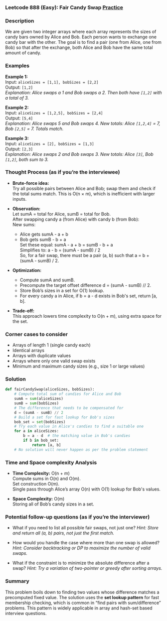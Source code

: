 ### Leetcode 888 (Easy): Fair Candy Swap [Practice](https://leetcode.com/problems/fair-candy-swap)

### Description  
We are given two integer arrays where each array represents the sizes of candy bars owned by Alice and Bob. Each person wants to exchange one candy bar with the other. The goal is to find a pair (one from Alice, one from Bob) so that after the exchange, both Alice and Bob have the same total amount of candy.

### Examples  

**Example 1:**  
Input: `aliceSizes = [1,1], bobSizes = [2,2]`  
Output: `[1,2]`  
*Explanation: Alice swaps a 1 and Bob swaps a 2. Then both have `[1,2]` with a total of 3.*

**Example 2:**  
Input: `aliceSizes = [1,2,5], bobSizes = [2,4]`  
Output: `[5,4]`  
*Explanation: Alice swaps 5 and Bob swaps 4. New totals: Alice `[1,2,4]` = 7, Bob `[2,5]` = 7. Totals match.*

**Example 3:**  
Input: `aliceSizes = [2], bobSizes = [1,3]`  
Output: `[2,3]`  
*Explanation: Alice swaps 2 and Bob swaps 3. New totals: Alice `[3]`, Bob `[1,2]`, both sum to 3.*

### Thought Process (as if you’re the interviewee)  
- **Brute-force idea:**  
  Try all possible pairs between Alice and Bob; swap them and check if the total sums match. This is O(n × m), which is inefficient with larger inputs.

- **Observation:**  
  Let sumA = total for Alice, sumB = total for Bob.  
  After swapping candy a (from Alice) with candy b (from Bob):  
  New sums:  
  - Alice gets sumA - a + b  
  - Bob gets sumB - b + a  
  Set these equal: sumA - a + b = sumB - b + a  
  Simplifies to: a - b = (sumA - sumB) / 2  
  So, for a fair swap, there must be a pair (a, b) such that a = b + (sumA - sumB) / 2.

- **Optimization:**  
  - Compute sumA and sumB.
  - Precompute the target offset difference d = (sumA - sumB) // 2.
  - Store Bob’s sizes in a set for O(1) lookup.
  - For every candy a in Alice, if b = a - d exists in Bob's set, return [a, b].

- **Trade-off:**  
  This approach lowers time complexity to O(n + m), using extra space for the set.

### Corner cases to consider  
- Arrays of length 1 (single candy each)
- Identical arrays
- Arrays with duplicate values
- Arrays where only one valid swap exists
- Minimum and maximum candy sizes (e.g., size 1 or large values)

### Solution

```python
def fairCandySwap(aliceSizes, bobSizes):
    # Compute total sum of candies for Alice and Bob
    sumA = sum(aliceSizes)
    sumB = sum(bobSizes)
    # The difference that needs to be compensated for
    d = (sumA - sumB) // 2
    # Build a set for fast lookup for Bob's sizes
    bob_set = set(bobSizes)
    # Try each value in Alice's candies to find a suitable one
    for a in aliceSizes:
        b = a - d  # the matching value in Bob's candies
        if b in bob_set:
            return [a, b]
    # No solution will never happen as per the problem statement
```

### Time and Space complexity Analysis  

- **Time Complexity:** O(n + m)  
  Compute sums in O(n) and O(m).  
  Set construction O(m).  
  Single pass through Alice’s array O(n) with O(1) lookup for Bob's values.

- **Space Complexity:** O(m)  
  Storing all of Bob’s candy sizes in a set.

### Potential follow-up questions (as if you’re the interviewer)  

- What if you need to list all possible fair swaps, not just one?
  *Hint: Store and return all (a, b) pairs, not just the first match.*

- How would you handle the case where more than one swap is allowed?
  *Hint: Consider backtracking or DP to maximize the number of valid swaps.*

- What if the constraint is to minimize the absolute difference after a swap?
  *Hint: Try a variation of two-pointer or greedy after sorting arrays.*

### Summary  
This problem boils down to finding two values whose difference matches a precomputed fixed value. The solution uses the **set lookup pattern** for fast membership checking, which is common in “find pairs with sum/difference” problems. This pattern is widely applicable in array and hash-set based interview questions.